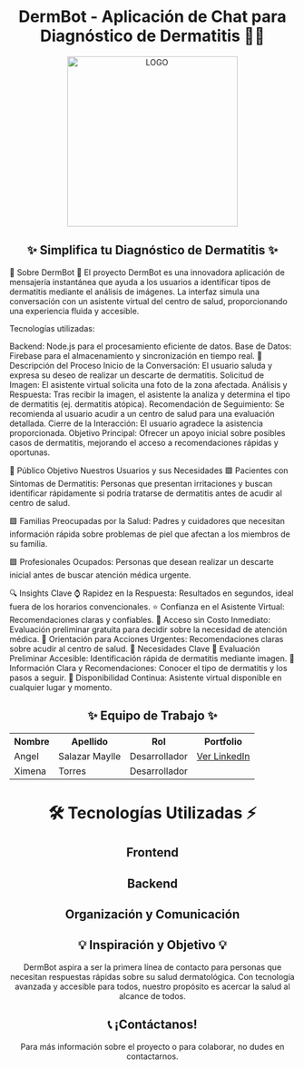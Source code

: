 <h1 align="center"> DermBot - Aplicación de Chat para Diagnóstico de Dermatitis 🤖💬</h1> <div align="center"> <img src="https://i.postimg.cc/6psGzxf8/Dermabot.jpg" width="300" alt="LOGO"> </div> <div align="center"> <h2>✨ Simplifica tu Diagnóstico de Dermatitis ✨</h2> </div>
📱 Sobre DermBot 🤖
El proyecto DermBot es una innovadora aplicación de mensajería instantánea que ayuda a los usuarios a identificar tipos de dermatitis mediante el análisis de imágenes. La interfaz simula una conversación con un asistente virtual del centro de salud, proporcionando una experiencia fluida y accesible.

Tecnologías utilizadas:

Backend: Node.js para el procesamiento eficiente de datos.
Base de Datos: Firebase para el almacenamiento y sincronización en tiempo real.
📝 Descripción del Proceso
Inicio de la Conversación: El usuario saluda y expresa su deseo de realizar un descarte de dermatitis.
Solicitud de Imagen: El asistente virtual solicita una foto de la zona afectada.
Análisis y Respuesta: Tras recibir la imagen, el asistente la analiza y determina el tipo de dermatitis (ej. dermatitis atópica).
Recomendación de Seguimiento: Se recomienda al usuario acudir a un centro de salud para una evaluación detallada.
Cierre de la Interacción: El usuario agradece la asistencia proporcionada.
Objetivo Principal: Ofrecer un apoyo inicial sobre posibles casos de dermatitis, mejorando el acceso a recomendaciones rápidas y oportunas.

🎯 Público Objetivo
Nuestros Usuarios y sus Necesidades
🟩 Pacientes con Síntomas de Dermatitis: Personas que presentan irritaciones y buscan identificar rápidamente si podría tratarse de dermatitis antes de acudir al centro de salud.

🟩 Familias Preocupadas por la Salud: Padres y cuidadores que necesitan información rápida sobre problemas de piel que afectan a los miembros de su familia.

🟩 Profesionales Ocupados: Personas que desean realizar un descarte inicial antes de buscar atención médica urgente.

🔍 Insights Clave
⌚ Rapidez en la Respuesta: Resultados en segundos, ideal fuera de los horarios convencionales.
⭐ Confianza en el Asistente Virtual: Recomendaciones claras y confiables.
💸 Acceso sin Costo Inmediato: Evaluación preliminar gratuita para decidir sobre la necesidad de atención médica.
🔮 Orientación para Acciones Urgentes: Recomendaciones claras sobre acudir al centro de salud.
🚀 Necesidades Clave
🔹 Evaluación Preliminar Accesible: Identificación rápida de dermatitis mediante imagen.
🔹 Información Clara y Recomendaciones: Conocer el tipo de dermatitis y los pasos a seguir.
🔹 Disponibilidad Continua: Asistente virtual disponible en cualquier lugar y momento.
<h2 align="center">✨ Equipo de Trabajo ✨</h2> <div align="center"> <table> <tr> <th>Nombre</th> <th>Apellido</th> <th>Rol</th> <th>Portfolio</th> </tr> <tr> <td>Angel</td> <td>Salazar Maylle</td> <td>Desarrollador</td> <td><a href="https://www.linkedin.com/in/angel-salazar-maylle-36236b198/" target="_blank">Ver LinkedIn</a></td> </tr> <tr> <td>Ximena</td> <td>Torres</td> <td>Desarrollador</td> </tr> </table> </div>
<div align="center"> <h1>🛠️ Tecnologías Utilizadas ⚡</h1> </div> <div align='center'> <h2>Frontend</h2> </div> <div align='center'>


</div> <div align='center'> <h2>Backend</h2> </div> <div align='center'>


</div> <div align='center'> <h2>Organización y Comunicación</h2> </div> <div align="center">


</div>
<h2 align="center">💡 Inspiración y Objetivo 💡</h2> <div align="center"> DermBot aspira a ser la primera línea de contacto para personas que necesitan respuestas rápidas sobre su salud dermatológica. Con tecnología avanzada y accesible para todos, nuestro propósito es acercar la salud al alcance de todos. </div>
<h2 align="center">📞 ¡Contáctanos!</h2> <div align="center"> Para más información sobre el proyecto o para colaborar, no dudes en contactarnos. </div>
